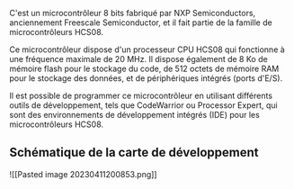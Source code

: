 C'est un microcontrôleur 8 bits fabriqué par NXP Semiconductors, anciennement Freescale Semiconductor, et il fait partie de la famille de microcontrôleurs HCS08.

Ce microcontrôleur dispose d'un processeur CPU HCS08 qui fonctionne à une fréquence maximale de 20 MHz. Il dispose également de 8 Ko de mémoire flash pour le stockage du code, de 512 octets de mémoire RAM pour le stockage des données, et de périphériques intégrés (ports d'E/S).

Il est possible de programmer ce microcontrôleur en utilisant différents outils de développement, tels que CodeWarrior ou Processor Expert, qui sont des environnements de développement intégrés (IDE) pour les microcontrôleurs HCS08.

## Schématique de la carte de développement

![[Pasted image 20230411200853.png]]